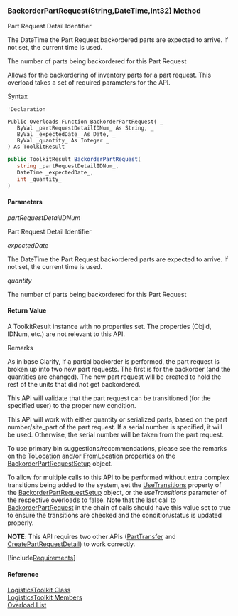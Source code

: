 ﻿### BackorderPartRequest(String,DateTime,Int32) Method

Part Request Detail Identifier

The DateTime the Part Request backordered parts are expected to arrive. If not set, the current time is used.

The number of parts being backordered for this Part Request

Allows for the backordering of inventory parts for a part request. This overload takes a set of required parameters for the API.

Syntax

```vbnet
'Declaration
 
Public Overloads Function BackorderPartRequest( _
   ByVal _partRequestDetailIDNum_ As String, _
   ByVal _expectedDate_ As Date, _
   ByVal _quantity_ As Integer _
) As ToolkitResult
```

```csharp
public ToolkitResult BackorderPartRequest( 
   string _partRequestDetailIDNum_,
   DateTime _expectedDate_,
   int _quantity_
)
```

#### Parameters

_partRequestDetailIDNum_

Part Request Detail Identifier

_expectedDate_

The DateTime the Part Request backordered parts are expected to arrive. If not set, the current time is used.

_quantity_

The number of parts being backordered for this Part Request

#### Return Value

A ToolkitResult instance with no properties set. The properties (Objid, IDNum, etc.) are not relevant to this API.

Remarks

As in base Clarify, if a partial backorder is performed, the part request is broken up into two new part requests. The first is for the backorder (and the quantities are changed). The new part request will be created to hold the rest of the units that did not get backordered.

This API will validate that the part request can be transitioned (for the specified user) to the proper new condition.

This API will work with either quantity or serialized parts, based on the part number/site_part of the part request. If a serial number is specified, it will be used. Otherwise, the serial number will be taken from the part request.

To use primary bin suggestions/recommendations, please see the remarks on the [ToLocation](FChoice.Toolkits.Clarify~FChoice.Toolkits.Clarify.Logistics.BackorderPartRequestSetup~ToLocation.md) and/or [FromLocation](FChoice.Toolkits.Clarify~FChoice.Toolkits.Clarify.Logistics.BackorderPartRequestSetup~FromLocation.md) properties on the [BackorderPartRequestSetup](FChoice.Toolkits.Clarify~FChoice.Toolkits.Clarify.Logistics.BackorderPartRequestSetup.md) object.

To allow for multiple calls to this API to be performed without extra complex transitions being added to the system, set the [UseTransitions](FChoice.Toolkits.Clarify~FChoice.Toolkits.Clarify.Logistics.BackorderPartRequestSetup~UseTransitions.md) property of the [BackorderPartRequestSetup](FChoice.Toolkits.Clarify~FChoice.Toolkits.Clarify.Logistics.BackorderPartRequestSetup.md) object, or the _useTransitions_ parameter of the respective overloads to false. Note that the last call to [BackorderPartRequest](FChoice.Toolkits.Clarify~FChoice.Toolkits.Clarify.Logistics.LogisticsToolkit~BackorderPartRequest.md) in the chain of calls should have this value set to true to ensure the transitions are checked and the condition/status is updated properly.

**NOTE**: This API requires two other APIs ([PartTransfer](FChoice.Toolkits.Clarify~FChoice.Toolkits.Clarify.Logistics.LogisticsToolkit~PartTransfer.md) and [CreatePartRequestDetail](FChoice.Toolkits.Clarify~FChoice.Toolkits.Clarify.Logistics.LogisticsToolkit~CreatePartRequestDetail.md)) to work correctly.

[!include[Requirements](../partials/requirements.md)]

#### Reference

[LogisticsToolkit Class](FChoice.Toolkits.Clarify~FChoice.Toolkits.Clarify.Logistics.LogisticsToolkit.md)  
[LogisticsToolkit Members](FChoice.Toolkits.Clarify~FChoice.Toolkits.Clarify.Logistics.LogisticsToolkit_members.md)  
[Overload List](FChoice.Toolkits.Clarify~FChoice.Toolkits.Clarify.Logistics.LogisticsToolkit~BackorderPartRequest.md)